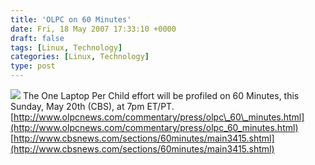 ```yaml
---
title: 'OLPC on 60 Minutes'
date: Fri, 18 May 2007 17:33:10 +0000
draft: false
tags: [Linux, Technology]
categories: [Linux, Technology]
type: post
---
```


![](http://www.olpcnews.com/images/60-minutes.jpg) The One Laptop Per Child effort will be profiled on 60 Minutes, this Sunday, May 20th (CBS), at 7pm ET/PT. [http://www.olpcnews.com/commentary/press/olpc\_60\_minutes.html](http://www.olpcnews.com/commentary/press/olpc_60_minutes.html) [http://www.cbsnews.com/sections/60minutes/main3415.shtml](http://www.cbsnews.com/sections/60minutes/main3415.shtml)